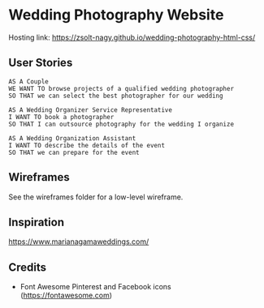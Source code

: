 # Wedding Photography Website

Hosting link:  https://zsolt-nagy.github.io/wedding-photography-html-css/

## User Stories

```
AS A Couple 
WE WANT TO browse projects of a qualified wedding photographer 
SO THAT we can select the best photographer for our wedding

AS A Wedding Organizer Service Representative
I WANT TO book a photographer
SO THAT I can outsource photography for the wedding I organize

AS A Wedding Organization Assistant 
I WANT TO describe the details of the event
SO THAT we can prepare for the event 
```

## Wireframes 

See the wireframes folder for a low-level wireframe.

## Inspiration

https://www.marianagamaweddings.com/ 

## Credits 

- Font Awesome Pinterest and Facebook icons (https://fontawesome.com)
                        
